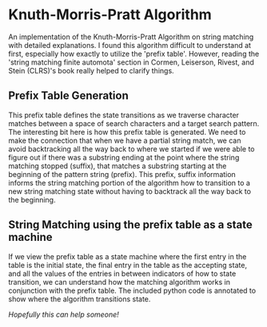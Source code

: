 # Knuth-Morris-Pratt Algorithm

An implementation of the Knuth-Morris-Pratt Algorithm on string matching with detailed explanations.
I found this algorithm difficult to understand at first, especially how exactly to utilize the 'prefix table'. 
However, reading the 'string matching finite automota' section in Cormen, Leiserson, Rivest, and Stein (CLRS)'s book really helped to clarify things. 

## Prefix Table Generation
This prefix table defines the state transitions as we traverse character matches
between a space of search characters and a target search pattern. The interesting bit here
is how this prefix table is generated. We need to make the connection that when we have
a partial string match, we can avoid backtracking all the way back to where we started 
if we were able to figure out if there was a substring ending at the point where 
the string matching stopped (suffix), that matches a substring starting at the beginning of the 
pattern string (prefix). This prefix, suffix information informs the string matching
portion of the algorithm how to transition to a new string matching state without having
to backtrack all the way back to the beginning.


## String Matching using the prefix table as a state machine
If we view the prefix table as a state machine where the first entry in the table is the 
initial state, the final entry in the table as the accepting state, and all the values
of the entries in between indicators of how to state transition, we can understand how
the matching algorithm works in conjunction with the prefix table. The included python
code is annotated to show where the algorithm transitions state.

*Hopefully this can help someone!*
